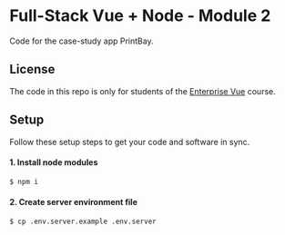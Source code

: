 # Full-Stack Vue + Node - Module 2

Code for the case-study app PrintBay.

## License

The code in this repo is only for students of the [Enterprise Vue](https://vuejsdevelopers.com/courses/enterprise-vue) course.

## Setup

Follow these setup steps to get your code and software in sync.

#### 1. Install node modules

```bash
$ npm i
```

#### 2. Create server environment file

```bash
$ cp .env.server.example .env.server
```
